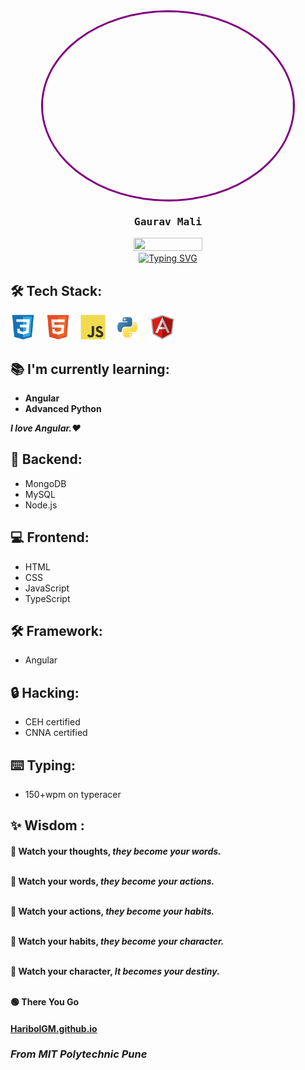 <div align='center'>
<div align="center">
  <img src='https://www.pngmart.com/files/11/Internet-Hacker-PNG-Image.png' style='width:400px; height:300px; border-radius:50%; border: 3px solid purple;'>
</div>

  <h3>
    <pre>Gaurav Mali</pre>
  </h3>
  <div><img src="https://komarev.com/ghpvc/?username=GauravMali&style=flat-square&color=6ec6de" height='21px' width = '110px'/></div>
</div>

<div align='center'>
  <a href="https://git.io/typing-svg"><img src="https://readme-typing-svg.herokuapp.com?font=Fira+Code%2c+consolas&size=25&duration=5000&pause=200&center=true&vCenter=true&width=1000&lines=It's+Gaurav%2C+a+programmer+from+India.;Taking+tutorials+from+Youtube.;Self-taught+programmer+and+tech+enthusiast.;2%2B+years+of+experience+in+web+development." alt="Typing SVG" /></a>
</div>

## 🛠 Tech Stack:

<div>
  <img src="https://github.com/devicons/devicon/blob/master/icons/css3/css3-original.svg"  title="CSS3" alt="CSS" width="40" height="40"/>&nbsp;&nbsp;&nbsp;
  <img src="https://github.com/devicons/devicon/blob/master/icons/html5/html5-original.svg" title="HTML5" alt="HTML" width="40" height="40"/>&nbsp;&nbsp;&nbsp;
  <img src="https://github.com/devicons/devicon/blob/master/icons/javascript/javascript-original.svg" title="JavaScript" alt="JavaScript" width="40" height="40"/>&nbsp;&nbsp;&nbsp;
  <img src="https://github.com/devicons/devicon/blob/master/icons/python/python-original.svg" title="Python" alt="Python" width="40" height="40"/>&nbsp;&nbsp;&nbsp;
  <img src="https://github.com/devicons/devicon/blob/master/icons/angularjs/angularjs-original.svg" title="Angular" alt="Angular" width="40" height="40"/>&nbsp;&nbsp;&nbsp;
</div>

## 📚 I'm currently learning:

- **Angular**
- **Advanced Python**

**_I love Angular.❤_**

## 💼 Backend:

- MongoDB
- MySQL
- Node.js

## 💻 Frontend:

- HTML
- CSS
- JavaScript
- TypeScript

## 🛠️ Framework:

- Angular

## 🔒 Hacking:

- CEH certified
- CNNA certified

## ⌨️ Typing:

- 150+wpm on typeracer





<div align="left">

## ✨ Wisdom :

<h4>

🔴 <b>Watch your thoughts,</b> <i>they become your words.</i>
<br><br>

🔴 <b>Watch your words,</b> <i>they become your actions.</i>
<br><br>

🔴 <b>Watch your actions,</b> <i>they become your habits.</i>
<br><br>

🔴 <b>Watch your habits,</b> <i>they become your character.</i>
<br><br>

🔴 <b>Watch your character,</b> <i>It becomes your destiny.</i>
<br><br>

🟢 <b>There You Go</b>

</h4>

#### [HaribolGM.github.io](https://HaribolGM.github.io)
### _From MIT Polytechnic Pune_

</div>
